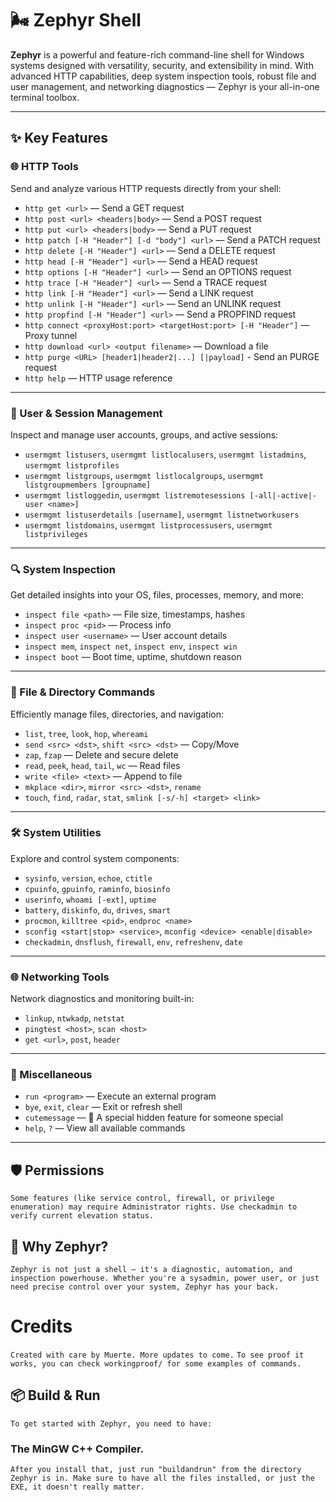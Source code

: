 # 🌬️ Zephyr Shell

**Zephyr** is a powerful and feature-rich command-line shell for Windows systems designed with versatility, security, and extensibility in mind. With advanced HTTP capabilities, deep system inspection tools, robust file and user management, and networking diagnostics — Zephyr is your all-in-one terminal toolbox.

---

## ✨ Key Features

### 🌐 HTTP Tools
Send and analyze various HTTP requests directly from your shell:
- `http get <url>` — Send a GET request
- `http post <url> <headers|body>` — Send a POST request
- `http put <url> <headers|body>` — Send a PUT request
- `http patch [-H "Header"] [-d "body"] <url>` — Send a PATCH request
- `http delete [-H "Header"] <url>` — Send a DELETE request
- `http head [-H "Header"] <url>` — Send a HEAD request
- `http options [-H "Header"] <url>` — Send an OPTIONS request
- `http trace [-H "Header"] <url>` — Send a TRACE request
- `http link [-H "Header"] <url>` — Send a LINK request
- `http unlink [-H "Header"] <url>` — Send an UNLINK request
- `http propfind [-H "Header"] <url>` — Send a PROPFIND request
- `http connect <proxyHost:port> <targetHost:port> [-H "Header"]` — Proxy tunnel
- `http download <url> <output filename>` — Download a file
- `http purge <URL> [header1|header2|...] [|payload]` - Send an PURGE request
- `http help` — HTTP usage reference

---

### 👤 User & Session Management
Inspect and manage user accounts, groups, and active sessions:
- `usermgmt listusers`, `usermgmt listlocalusers`, `usermgmt listadmins`, `usermgmt listprofiles`
- `usermgmt listgroups`, `usermgmt listlocalgroups`, `usermgmt listgroupmembers [groupname]`
- `usermgmt listloggedin`, `usermgmt listremotesessions [-all|-active|-user <name>]`
- `usermgmt listuserdetails [username]`, `usermgmt listnetworkusers`
- `usermgmt listdomains`, `usermgmt listprocessusers`, `usermgmt listprivileges`

---

### 🔍 System Inspection
Get detailed insights into your OS, files, processes, memory, and more:
- `inspect file <path>` — File size, timestamps, hashes
- `inspect proc <pid>` — Process info
- `inspect user <username>` — User account details
- `inspect mem`, `inspect net`, `inspect env`, `inspect win`
- `inspect boot` — Boot time, uptime, shutdown reason

---

### 📁 File & Directory Commands
Efficiently manage files, directories, and navigation:
- `list`, `tree`, `look`, `hop`, `whereami`
- `send <src> <dst>`, `shift <src> <dst>` — Copy/Move
- `zap`, `fzap` — Delete and secure delete
- `read`, `peek`, `head`, `tail`, `wc` — Read files
- `write <file> <text>` — Append to file
- `mkplace <dir>`, `mirror <src> <dst>`, `rename`
- `touch`, `find`, `radar`, `stat`, `smlink [-s/-h] <target> <link>`

---

### 🛠️ System Utilities
Explore and control system components:
- `sysinfo`, `version`, `echoe`, `ctitle`
- `cpuinfo`, `gpuinfo`, `raminfo`, `biosinfo`
- `userinfo`, `whoami [-ext]`, `uptime`
- `battery`, `diskinfo`, `du`, `drives`, `smart`
- `procmon`, `killtree <pid>`, `endproc <name>`
- `sconfig <start|stop> <service>`, `mconfig <device> <enable|disable>`
- `checkadmin`, `dnsflush`, `firewall`, `env`, `refreshenv`, `date`

---

### 🌐 Networking Tools
Network diagnostics and monitoring built-in:
- `linkup`, `ntwkadp`, `netstat`
- `pingtest <host>`, `scan <host>`
- `get <url>`, `post`, `header`

---

### 🧪 Miscellaneous
- `run <program>` — Execute an external program
- `bye`, `exit`, `clear` — Exit or refresh shell
- `cutemessage` — 💖 A special hidden feature for someone special
- `help`, `?` — View all available commands

---

## 🛡️ Permissions

`Some features (like service control, firewall, or privilege enumeration) may require Administrator rights. Use checkadmin to verify current elevation status.`

## 🧠 Why Zephyr?
`Zephyr is not just a shell — it's a diagnostic, automation, and inspection powerhouse. Whether you're a sysadmin, power user, or just need precise control over your system, Zephyr has your back.`

# Credits
`Created with care by Muerte. More updates to come.`
`To see proof it works, you can check workingproof/ for some examples of commands.`



## 📦 Build & Run

`To get started with Zephyr, you need to have:`

### The MinGW C++ Compiler.

`After you install that, just run "buildandrun" from the directory Zephyr is in. Make sure to have all the files installed, or just the EXE, it doesn't really matter.`
